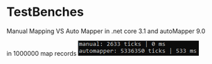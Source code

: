 # TestBenches
Manual Mapping VS Auto Mapper in .net core 3.1 and autoMapper 9.0

in 1000000 map records 
![output in kesterel Console](https://raw.githubusercontent.com/MostafaHasanpour/TestBenches/master/benches.PNG)
